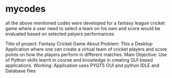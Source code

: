 # mycodes
all the above mentioned codes were developed for a fantasy league cricket game where a user need to select a team on his own and score would be evaluated based on selected palyers performances



Title of project: Fantasy Cricket Game
About Problem:
This a Desktop Application where one can create a virtual team of cricket players and score points on how the players perform in different matches.
Main Objective:
Use of Python skills learnt in course and knowledge in creating GUI based applications.
Working:
Application uses PYQT5 GUI and python IDLE and Database files
